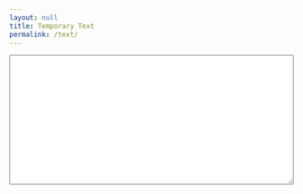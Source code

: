 ```yaml
---
layout: null
title: Temporary Text
permalink: /text/
---
```


<!DOCTYPE html>
<html>
  <head>
    <meta charset="UTF-8">
    <meta name="viewport" content="width=device-width, initial-scale=1">
    <title>Temporary Text</title>
  </head>
  <body>
    <main>
      <form name="post">
        <textarea name="body" rows="15" style="width: 100%"></textarea>
        <br>
      </form>
    </main>
  </body>
</html>
